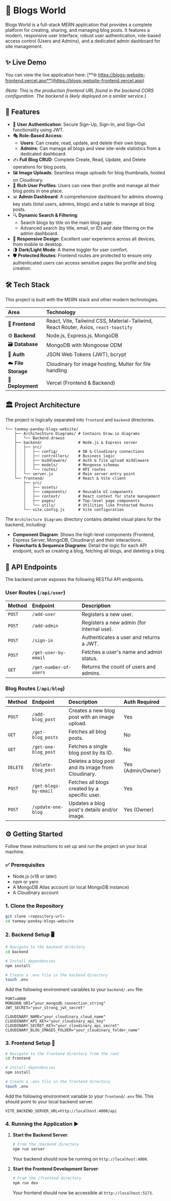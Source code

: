 # 📝 Blogs World

Blogs World is a full-stack MERN application that provides a complete platform for creating, sharing, and managing blog posts. It features a modern, responsive user interface, robust user authentication, role-based access control (Users and Admins), and a dedicated admin dashboard for site management.

## ✨ Live Demo

You can view the live application here: [**🌐 https://blogs-website-frontend.vercel.app**](https://blogs-website-frontend.vercel.app)

*(Note:* This is *the production frontend URL found in the backend CORS configuration. The backend is likely deployed on a similar service.)*

## 🚀 Features

* 🔐 **User Authentication**: Secure Sign-Up, Sign-In, and Sign-Out functionality using JWT.
* 🎭 **Role-Based Access**:
    * **Users**: Can create, read, update, and delete their own blogs.
    * **Admins**: Can manage all blogs and view site-wide statistics from a dedicated dashboard.
* ✍️ **Full Blog CRUD**: Complete Create, Read, Update, and Delete operations for blog posts.
* 🖼️ **Image Uploads**: Seamless image uploads for blog thumbnails, hosted on Cloudinary.
* 👤 **Rich User Profiles**: Users can view their profile and manage all their blog posts in one place.
* 📊 **Admin Dashboard**: A comprehensive dashboard for admins showing key stats (total users, admins, blogs) and a table to manage all blog posts.
* 🔍 **Dynamic Search & Filtering**:
    * Search blogs by title on the main blog page.
    * Advanced search (by title, email, or ID) and date filtering on the admin dashboard.
* 📱 **Responsive Design**: Excellent user experience across all devices, from mobile to desktop.
* 🌗 **Dark/Light Mode**: A theme toggler for user comfort.
* 🛡️ **Protected Routes**: Frontend routes are protected to ensure only authenticated users can access sensitive pages like profile and blog creation.

## 🛠️ Tech Stack

This project is built with the MERN stack and other modern technologies.

| Area           | Technology                                                                                                                              |
| :------------- | :-------------------------------------------------------------------------------------------------------------------------------------- |
| 🎨 **Frontend** | React, Vite, Tailwind CSS, Material-Tailwind, React Router, Axios, `react-toastify`                                                     |
| ⚙️ **Backend** | Node.js, Express.js, MongoDB                                                                                                            |
| 🗃️ **Database** | MongoDB with Mongoose ODM                                                                                                               |
| 🔑 **Auth** | JSON Web Tokens (JWT), bcrypt                                                                                                           |
| ☁️ **File Storage** | Cloudinary for image hosting, Multer for file handling                                                                                  |
| 🚀 **Deployment** | Vercel (Frontend & Backend)                                                                                                           |

## 🏛️ Project Architecture

The project is logically separated into `frontend` and `backend` directories.

```
└── tanmay-panday-blogs-website/
    ├── Architechture Diagrams/ # Contains Draw.io diagrams
    │   └── Backend.drawio
    ├── backend/                # Node.js & Express server
    │   ├── src/
    │   │   ├── config/         # DB & Cloudinary connections
    │   │   ├── controllers/    # Business logic
    │   │   ├── middleware/     # Auth & file upload middleware
    │   │   ├── models/         # Mongoose schemas
    │   │   └── routes/         # API routes
    │   └── server.js           # Main server entry point
    └── frontend/               # React & Vite client
        ├── src/
        │   ├── assets/
        │   ├── components/     # Reusable UI components
        │   ├── context/        # React context for state management
        │   ├── pages/          # Top-level page components
        │   └── utils/          # Utilities like Protected Routes
        └── vite.config.js      # Vite configuration
```

The `Architecture Diagrams` directory contains detailed visual plans for the backend, including:
* **Component Diagram**: Shows the high-level components (Frontend, Express Server, MongoDB, Cloudinary) and their interactions.
* **Flowcharts & Sequence Diagrams**: Detail the logic for each API endpoint, such as creating a blog, fetching all blogs, and deleting a blog.

## 🔌 API Endpoints

The backend server exposes the following RESTful API endpoints.

### User Routes (`/api/user`)

| Method | Endpoint                 | Description                               |
| :----- | :----------------------- | :---------------------------------------- |
| `POST` | `/add-user`              | Registers a new user.                     |
| `POST` | `/add-admin`             | Registers a new admin (for internal use). |
| `POST` | `/sign-in`               | Authenticates a user and returns a JWT.   |
| `POST` | `/get-user-by-email`     | Fetches a user's name and admin status.   |
| `GET`  | `/get-number-of-users`   | Returns the count of users and admins.    |

### Blog Routes (`/api/blog`)

| Method   | Endpoint              | Description                                        | Auth Required     |
| :------- | :-------------------- | :------------------------------------------------- | :---------------- |
| `POST`   | `/add-blog_post`      | Creates a new blog post with an image upload.      | Yes               |
| `GET`    | `/get-blog_posts`     | Fetches all blog posts.                            | No                |
| `GET`    | `/get-one-blog_post`  | Fetches a single blog post by its ID.              | No                |
| `DELETE` | `/delete-blog_post`   | Deletes a blog post and its image from Cloudinary. | Yes (Admin/Owner) |
| `POST`   | `/get-blogs-by-email` | Fetches all blogs created by a specific user.      | Yes               |
| `POST`   | `/update-one-blog`    | Updates a blog post's details and/or image.      | Yes (Owner)       |

## ⚙️ Getting Started

Follow these instructions to set up and run the project on your local machine.

### ✅ Prerequisites

* Node.js (v18 or later)
* npm or yarn
* A MongoDB Atlas account (or local MongoDB instance)
* A Cloudinary account

### 1. Clone the Repository

```bash
git clone <repository-url>
cd tanmay-panday-blogs-website
```

### 2. Backend Setup 🖥️

```bash
# Navigate to the backend directory
cd backend

# Install dependencies
npm install

# Create a .env file in the backend directory
touch .env
```

Add the following environment variables to your `backend/.env` file:

```env
PORT=4000
MONGODB_URI="your_mongodb_connection_string"
JWT_SECRET="your_strong_jwt_secret"

CLOUDINARY_NAME="your_cloudinary_cloud_name"
CLOUDINARY_API_KEY="your_cloudinary_api_key"
CLOUDINARY_SECRET_KEY="your_cloudinary_api_secret"
CLOUDINARY_BLOG_IMAGES_FOLDER="your_cloudinary_folder_name"
```

### 3. Frontend Setup 🎨

```bash
# Navigate to the frontend directory from the root
cd frontend

# Install dependencies
npm install

# Create a .env file in the frontend directory
touch .env
```

Add the following environment variable to your `frontend/.env` file. This should point to your local backend server.

```env
VITE_BACKEND_SERVER_URL=http://localhost:4000/api
```

### 4. Running the Application ▶️

1.  **Start the Backend Server**:
    ```bash
    # From the /backend directory
    npm run server
    ```
    Your backend should now be running on `http://localhost:4000`.

2.  **Start the Frontend Development Server**:
    ```bash
    # From the /frontend directory
    npm run dev
    ```
    Your frontend should now be accessible at `http://localhost:5173`.